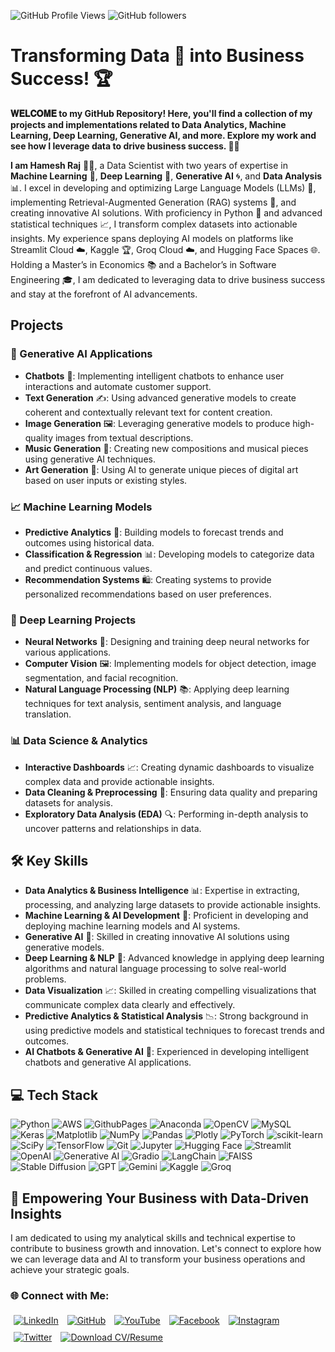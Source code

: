 ![GitHub Profile Views](https://komarev.com/ghpvc/?username=mldatascientist23&color=green) ![GitHub followers](https://img.shields.io/github/followers/mldatascientist23?label=Follow&style=social)

# Transforming Data 📜 into Business Success! 🏆

**𝐖𝐄𝐋𝐂𝐎𝐌𝐄 to my GitHub Repository! Here, you'll find a collection of my projects and implementations related to **Data Analytics**, **Machine Learning**, **Deep Learning**, **Generative AI**, and more. Explore my work and see how I leverage data to drive business success.
 👨‍💼**

**I am Hamesh Raj** 👨‍💻, a Data Scientist with two years of expertise in **Machine Learning** 🤖, **Deep Learning** 🧠, **Generative AI** 🌀, and **Data Analysis** 📊. I excel in developing and optimizing Large Language Models (LLMs) 💬, implementing Retrieval-Augmented Generation (RAG) systems 🔄, and creating innovative AI solutions. With proficiency in Python 🐍 and advanced statistical techniques 📈, I transform complex datasets into actionable insights. My experience spans deploying AI models on platforms like Streamlit Cloud ☁️, Kaggle 🏆, Groq Cloud ☁️, and Hugging Face Spaces 🌐. Holding a Master’s in Economics 📚 and a Bachelor’s in Software Engineering 🎓, I am dedicated to leveraging data to drive business success and stay at the forefront of AI advancements.

## Projects

### 🌟 Generative AI Applications
- **Chatbots** 🤖: Implementing intelligent chatbots to enhance user interactions and automate customer support.
- **Text Generation** ✍️: Using advanced generative models to create coherent and contextually relevant text for content creation.
- **Image Generation** 🖼️: Leveraging generative models to produce high-quality images from textual descriptions.
- **Music Generation** 🎵: Creating new compositions and musical pieces using generative AI techniques.
- **Art Generation** 🎨: Using AI to generate unique pieces of digital art based on user inputs or existing styles.

### 📈 Machine Learning Models
- **Predictive Analytics** 🔮: Building models to forecast trends and outcomes using historical data.
- **Classification & Regression** 📊: Developing models to categorize data and predict continuous values.
- **Recommendation Systems** 🛍️: Creating systems to provide personalized recommendations based on user preferences.

### 🧠 Deep Learning Projects
- **Neural Networks** 🤖: Designing and training deep neural networks for various applications.
- **Computer Vision** 🖼️: Implementing models for object detection, image segmentation, and facial recognition.
- **Natural Language Processing (NLP)** 📚: Applying deep learning techniques for text analysis, sentiment analysis, and language translation.

### 📊 Data Science & Analytics
- **Interactive Dashboards** 📈: Creating dynamic dashboards to visualize complex data and provide actionable insights.
- **Data Cleaning & Preprocessing** 🧹: Ensuring data quality and preparing datasets for analysis.
- **Exploratory Data Analysis (EDA)** 🔍: Performing in-depth analysis to uncover patterns and relationships in data.

## 🛠️ Key Skills
- **Data Analytics & Business Intelligence** 📊: Expertise in extracting, processing, and analyzing large datasets to provide actionable insights.
- **Machine Learning & AI Development** 🤖: Proficient in developing and deploying machine learning models and AI systems.
- **Generative AI** 🧩: Skilled in creating innovative AI solutions using generative models.
- **Deep Learning & NLP** 🧠: Advanced knowledge in applying deep learning algorithms and natural language processing to solve real-world problems.
- **Data Visualization** 📈: Skilled in creating compelling visualizations that communicate complex data clearly and effectively.
- **Predictive Analytics & Statistical Analysis** 📉: Strong background in using predictive models and statistical techniques to forecast trends and outcomes.
- **AI Chatbots & Generative AI** 🤖: Experienced in developing intelligent chatbots and generative AI applications.
  
## 💻 Tech Stack
![Python](https://img.shields.io/badge/python-3670A0?style=plastic&logo=python&logoColor=ffdd54)
![AWS](https://img.shields.io/badge/AWS-%23FF9900.svg?style=plastic&logo=amazon-aws&logoColor=white)
![GithubPages](https://img.shields.io/badge/github%20pages-121013?style=plastic&logo=github&logoColor=white)
![Anaconda](https://img.shields.io/badge/Anaconda-%2344A833.svg?style=plastic&logo=anaconda&logoColor=white)
![OpenCV](https://img.shields.io/badge/opencv-%23white.svg?style=plastic&logo=opencv&logoColor=white)
![MySQL](https://img.shields.io/badge/mysql-4479A1.svg?style=plastic&logo=mysql&logoColor=white)
![Keras](https://img.shields.io/badge/Keras-%23D00000.svg?style=plastic&logo=Keras&logoColor=white)
![Matplotlib](https://img.shields.io/badge/Matplotlib-%23ffffff.svg?style=plastic&logo=Matplotlib&logoColor=black)
![NumPy](https://img.shields.io/badge/numpy-%23013243.svg?style=plastic&logo=numpy&logoColor=white)
![Pandas](https://img.shields.io/badge/pandas-%23150458.svg?style=plastic&logo=pandas&logoColor=white)
![Plotly](https://img.shields.io/badge/Plotly-%233F4F75.svg?style=plastic&logo=plotly&logoColor=white)
![PyTorch](https://img.shields.io/badge/PyTorch-%23EE4C2C.svg?style=plastic&logo=PyTorch&logoColor=white)
![scikit-learn](https://img.shields.io/badge/scikit--learn-%23F7931E.svg?style=plastic&logo=scikit-learn&logoColor=white)
![SciPy](https://img.shields.io/badge/SciPy-%230C55A5.svg?style=plastic&logo=scipy&logoColor=white)
![TensorFlow](https://img.shields.io/badge/TensorFlow-%23FF6F00.svg?style=plastic&logo=TensorFlow&logoColor=white)
![Git](https://img.shields.io/badge/Git-%23F05032.svg?style=plastic&logo=git&logoColor=white)
![Jupyter](https://img.shields.io/badge/Jupyter-%23F37626.svg?style=plastic&logo=jupyter&logoColor=white)
![Hugging Face](https://img.shields.io/badge/Hugging%20Face-%23D23669.svg?style=plastic&logo=huggingface&logoColor=white)
![Streamlit](https://img.shields.io/badge/Streamlit-%23FF4B4B.svg?style=plastic&logo=streamlit&logoColor=white)
![OpenAI](https://img.shields.io/badge/OpenAI-%23000000.svg?style=plastic&logo=openai&logoColor=white)
![Generative AI](https://img.shields.io/badge/Generative%20AI-%23FF8C00.svg?style=plastic&logo=ai&logoColor=white)
![Gradio](https://img.shields.io/badge/Gradio-%23FF4B4B.svg?style=plastic&logo=gradio&logoColor=white)
![LangChain](https://img.shields.io/badge/LangChain-%232E7D32.svg?style=plastic&logo=language&logoColor=white)
![FAISS](https://img.shields.io/badge/FAISS-%2300A8E1.svg?style=plastic&logo=faiss&logoColor=white)
![Stable Diffusion](https://img.shields.io/badge/Stable%20Diffusion-%232F80ED.svg?style=plastic&logo=diffusion&logoColor=white)
![GPT](https://img.shields.io/badge/GPT-%23000000.svg?style=plastic&logo=openai&logoColor=white)
![Gemini](https://img.shields.io/badge/Gemini-%232D72D9.svg?style=plastic&logo=gemini&logoColor=white)
![Kaggle](https://img.shields.io/badge/Kaggle-%2300A3E0.svg?style=plastic&logo=kaggle&logoColor=white)
![Groq](https://img.shields.io/badge/Groq-%23D80032.svg?style=plastic&logo=groq&logoColor=white)

## 🚀 Empowering Your Business with Data-Driven Insights
I am dedicated to using my analytical skills and technical expertise to contribute to business growth and innovation. Let's connect to explore how we can leverage data and AI to transform your business operations and achieve your strategic goals.

### 🌐 Connect with Me:
<!DOCTYPE html>
<html lang="en">
<head>
    <meta charset="UTF-8">
    <meta name="viewport" content="width=device-width, initial-scale=1.0">
    <title>Links</title>
    <style>
        .badge {
            display: inline-block;
            margin: 5px;
        }
    </style>
</head>
<body>
    <a href="https://www.linkedin.com/in/datascientisthameshraj/" class="badge" onclick="window.open(this.href, '_blank'); return false;">
        <img src="https://img.shields.io/badge/LinkedIn-0077B5?style=for-the-badge&logo=linkedin&logoColor=white" alt="LinkedIn" />
    </a>
    <a href="https://github.com/mldatascientist23" class="badge" onclick="window.open(this.href, '_blank'); return false;">
        <img src="https://img.shields.io/badge/GitHub-181717?style=for-the-badge&logo=github&logoColor=white" alt="GitHub" />
    </a>
    <a href="https://www.youtube.com/@TheDigitalWordsmith" class="badge" onclick="window.open(this.href, '_blank'); return false;">
        <img src="https://img.shields.io/badge/YouTube-FF0000?style=for-the-badge&logo=youtube&logoColor=white" alt="YouTube" />
    </a>
    <a href="https://web.facebook.com/rajoad" class="badge" onclick="window.open(this.href, '_blank'); return false;">
        <img src="https://img.shields.io/badge/Facebook-1877F2?style=for-the-badge&logo=facebook&logoColor=white" alt="Facebook" />
    </a>
    <a href="https://www.instagram.com/hameshrajoad/" class="badge" onclick="window.open(this.href, '_blank'); return false;">
        <img src="https://img.shields.io/badge/Instagram-E4405F?style=for-the-badge&logo=instagram&logoColor=white" alt="Instagram" />
    </a>
    <a href="https://twitter.com/DataScientist27" class="badge" onclick="window.open(this.href, '_blank'); return false;">
        <img src="https://img.shields.io/badge/Twitter-1DA1F2?style=for-the-badge&logo=twitter&logoColor=white" alt="Twitter" />
    </a>
    <a href="https://drive.google.com/file/d/1wngMNHLfop4oF75oB4bqZfUT62CixbMJ/view?usp=sharing" class="badge" onclick="window.open(this.href, '_blank'); return false;">
        <img src="https://img.shields.io/badge/Download_CV-FFD700?style=for-the-badge&logo=googledrive&logoColor=white" alt="Download CV/Resume" />
    </a>
</body>
</html>
